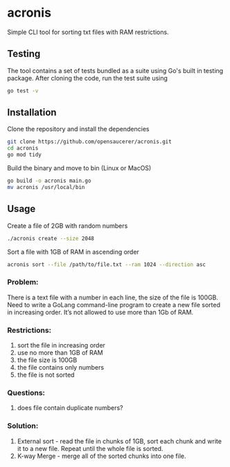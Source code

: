 # acronis

Simple CLI tool for sorting txt files with RAM restrictions.

## Testing
The tool contains a set of tests bundled as a suite using Go's built in testing package. After cloning the code, run the test suite using

```bash
go test -v
```

## Installation

Clone the repository and install the dependencies

```bash
git clone https://github.com/opensaucerer/acronis.git
cd acronis
go mod tidy
```

Build the binary and move to bin (Linux or MacOS)

```bash
go build -o acronis main.go
mv acronis /usr/local/bin
```

## Usage

Create a file of 2GB with random numbers

```bash
./acronis create --size 2048
```

Sort a file with 1GB of RAM in ascending order

```bash
acronis sort --file /path/to/file.txt --ram 1024 --direction asc
```

### Problem:

There is a text file with a number in each line, the size of the file is 100GB. Need to write a GoLang command-line program to create a new file sorted in increasing order. It’s not allowed to use more than 1Gb of RAM.

### Restrictions:

1. sort the file in increasing order
2. use no more than 1GB of RAM
3. the file size is 100GB
4. the file contains only numbers
5. the file is not sorted

### Questions:

1. does file contain duplicate numbers?

### Solution:

1. External sort - read the file in chunks of 1GB, sort each chunk and write it to a new file. Repeat until the whole file is sorted.
2. K-way Merge - merge all of the sorted chunks into one file.
